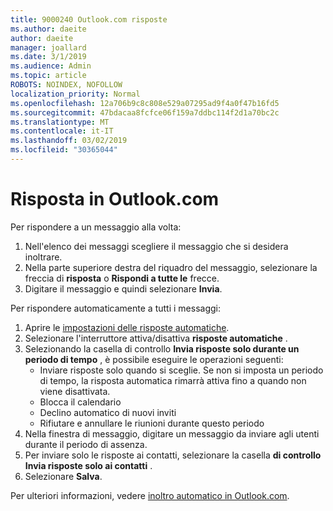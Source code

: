 ```yaml
---
title: 9000240 Outlook.com risposte
ms.author: daeite
author: daeite
manager: joallard
ms.date: 3/1/2019
ms.audience: Admin
ms.topic: article
ROBOTS: NOINDEX, NOFOLLOW
localization_priority: Normal
ms.openlocfilehash: 12a706b9c8c808e529a07295ad9f4a0f47b16fd5
ms.sourcegitcommit: 47bdacaa8fcfce06f159a7ddbc114f2d1a70bc2c
ms.translationtype: MT
ms.contentlocale: it-IT
ms.lasthandoff: 03/02/2019
ms.locfileid: "30365044"
---
```

# <a name="replying-in-outlookcom"></a>Risposta in Outlook.com

Per rispondere a un messaggio alla volta:

1. Nell'elenco dei messaggi scegliere il messaggio che si desidera inoltrare.
2. Nella parte superiore destra del riquadro del messaggio, selezionare la freccia di **risposta** o **Rispondi a tutte le** frecce.
3. Digitare il messaggio e quindi selezionare **Invia**.

Per rispondere automaticamente a tutti i messaggi:

1. Aprire le [impostazioni delle risposte automatiche](https://outlook.live.com/mail/options/mail/automaticReplies/automaticRepliesOption).
2. Selezionare l'interruttore attiva/disattiva **risposte automatiche** .
3. Selezionando la casella di controllo **Invia risposte solo durante un periodo di tempo** , è possibile eseguire le operazioni seguenti:
    - Inviare risposte solo quando si sceglie. Se non si imposta un periodo di tempo, la risposta automatica rimarrà attiva fino a quando non viene disattivata.
    - Blocca il calendario
    - Declino automatico di nuovi inviti
    - Rifiutare e annullare le riunioni durante questo periodo
4. Nella finestra di messaggio, digitare un messaggio da inviare agli utenti durante il periodo di assenza.
5. Per inviare solo le risposte ai contatti, selezionare la casella **di controllo Invia risposte solo ai contatti** .
6. Selezionare **Salva**.

Per ulteriori informazioni, vedere [inoltro automatico in Outlook.com](https://support.office.com/article/14614626-9855-48dc-a986-dec81d07b1a0).